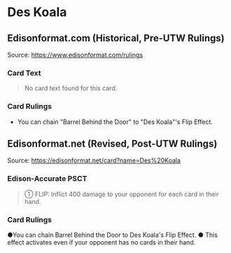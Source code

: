 # Des Koala

## Edisonformat.com (Historical, Pre-UTW Rulings)

Source: https://www.edisonformat.com/rulings

### Card Text

> No card text found for this card.

### Card Rulings

*   You can chain "Barrel Behind the Door" to "Des Koala"'s Flip Effect.

## Edisonformat.net (Revised, Post-UTW Rulings)

Source: https://edisonformat.net/card?name=Des%20Koala

### Edison-Accurate PSCT

> ① FLIP: Inflict 400 damage to your opponent for each card in their hand.

### Card Rulings

●You can chain Barrel Behind the Door to Des Koala's Flip Effect.
● This effect activates even if your opponent has no cards in their hand.
            